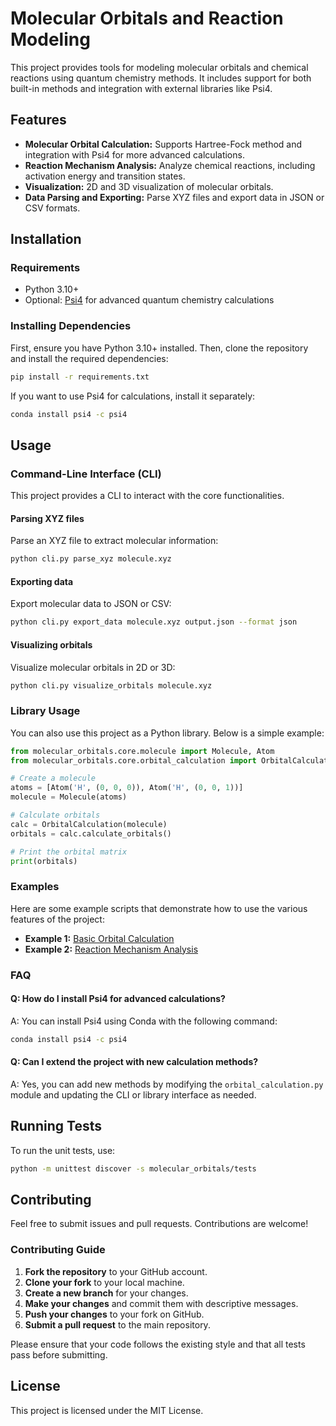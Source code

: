 # Molecular Orbitals and Reaction Modeling

This project provides tools for modeling molecular orbitals and chemical reactions using quantum chemistry methods. It includes support for both built-in methods and integration with external libraries like Psi4.

## Features

- **Molecular Orbital Calculation:** Supports Hartree-Fock method and integration with Psi4 for more advanced calculations.
- **Reaction Mechanism Analysis:** Analyze chemical reactions, including activation energy and transition states.
- **Visualization:** 2D and 3D visualization of molecular orbitals.
- **Data Parsing and Exporting:** Parse XYZ files and export data in JSON or CSV formats.

## Installation

### Requirements

- Python 3.10+
- Optional: [Psi4](https://psicode.org/) for advanced quantum chemistry calculations

### Installing Dependencies

First, ensure you have Python 3.10+ installed. Then, clone the repository and install the required dependencies:

```bash
pip install -r requirements.txt
```

If you want to use Psi4 for calculations, install it separately:

```bash
conda install psi4 -c psi4
```

## Usage

### Command-Line Interface (CLI)

This project provides a CLI to interact with the core functionalities.

#### Parsing XYZ files

Parse an XYZ file to extract molecular information:

```bash
python cli.py parse_xyz molecule.xyz
```

#### Exporting data

Export molecular data to JSON or CSV:

```bash
python cli.py export_data molecule.xyz output.json --format json
```

#### Visualizing orbitals

Visualize molecular orbitals in 2D or 3D:

```bash
python cli.py visualize_orbitals molecule.xyz
```

### Library Usage

You can also use this project as a Python library. Below is a simple example:

```python
from molecular_orbitals.core.molecule import Molecule, Atom
from molecular_orbitals.core.orbital_calculation import OrbitalCalculation

# Create a molecule
atoms = [Atom('H', (0, 0, 0)), Atom('H', (0, 0, 1))]
molecule = Molecule(atoms)

# Calculate orbitals
calc = OrbitalCalculation(molecule)
orbitals = calc.calculate_orbitals()

# Print the orbital matrix
print(orbitals)
```

### Examples

Here are some example scripts that demonstrate how to use the various features of the project:

- **Example 1:** [Basic Orbital Calculation](examples/orbital_calculation_example.py)
- **Example 2:** [Reaction Mechanism Analysis](examples/reaction_mechanism_example.py)

### FAQ

#### Q: How do I install Psi4 for advanced calculations?
A: You can install Psi4 using Conda with the following command:
```bash
conda install psi4 -c psi4
```

#### Q: Can I extend the project with new calculation methods?
A: Yes, you can add new methods by modifying the `orbital_calculation.py` module and updating the CLI or library interface as needed.

## Running Tests

To run the unit tests, use:

```bash
python -m unittest discover -s molecular_orbitals/tests
```

## Contributing

Feel free to submit issues and pull requests. Contributions are welcome!

### Contributing Guide

1. **Fork the repository** to your GitHub account.
2. **Clone your fork** to your local machine.
3. **Create a new branch** for your changes.
4. **Make your changes** and commit them with descriptive messages.
5. **Push your changes** to your fork on GitHub.
6. **Submit a pull request** to the main repository.

Please ensure that your code follows the existing style and that all tests pass before submitting.

## License

This project is licensed under the MIT License.
